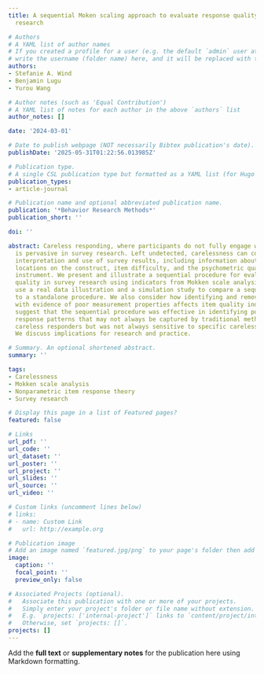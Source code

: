 ```yaml
---
title: A sequential Moken scaling approach to evaluate response quality in survey
  research

# Authors
# A YAML list of author names
# If you created a profile for a user (e.g. the default `admin` user at `content/authors/admin/`), 
# write the username (folder name) here, and it will be replaced with their full name and linked to their profile.
authors:
- Stefanie A. Wind
- Benjamin Lugu
- Yurou Wang

# Author notes (such as 'Equal Contribution')
# A YAML list of notes for each author in the above `authors` list
author_notes: []

date: '2024-03-01'

# Date to publish webpage (NOT necessarily Bibtex publication's date).
publishDate: '2025-05-31T01:22:56.013985Z'

# Publication type.
# A single CSL publication type but formatted as a YAML list (for Hugo requirements).
publication_types:
- article-journal

# Publication name and optional abbreviated publication name.
publication: '*Behavior Research Methods*'
publication_short: ''

doi: ''

abstract: Careless responding, where participants do not fully engage with item content,
  is pervasive in survey research. Left undetected, carelessness can compromise the
  interpretation and use of survey results, including information about participant
  locations on the construct, item difficulty, and the psychometric quality of the
  instrument. We present and illustrate a sequential procedure for evaluating response
  quality in survey research using indicators from Mokken scale analysis (MSA). We
  use a real data illustration and a simulation study to compare a sequential procedure
  to a standalone procedure. We also consider how identifying and removing responses
  with evidence of poor measurement properties affects item quality indicators. Results
  suggest that the sequential procedure was effective in identifying potentially problematic
  response patterns that may not always be captured by traditional methods for identifying
  careless responders but was not always sensitive to specific carelessness patterns.
  We discuss implications for research and practice.

# Summary. An optional shortened abstract.
summary: ''

tags:
- Carelessness
- Mokken scale analysis
- Nonparametric item response theory
- Survey research

# Display this page in a list of Featured pages?
featured: false

# Links
url_pdf: ''
url_code: ''
url_dataset: ''
url_poster: ''
url_project: ''
url_slides: ''
url_source: ''
url_video: ''

# Custom links (uncomment lines below)
# links:
# - name: Custom Link
#   url: http://example.org

# Publication image
# Add an image named `featured.jpg/png` to your page's folder then add a caption below.
image:
  caption: ''
  focal_point: ''
  preview_only: false

# Associated Projects (optional).
#   Associate this publication with one or more of your projects.
#   Simply enter your project's folder or file name without extension.
#   E.g. `projects: ['internal-project']` links to `content/project/internal-project/index.md`.
#   Otherwise, set `projects: []`.
projects: []
---
```


Add the **full text** or **supplementary notes** for the publication here using Markdown formatting.
